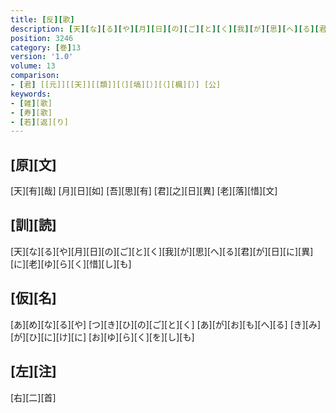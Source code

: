 ```yaml
---
title: [反][歌]
description: [天][な][る][や][月][日][の][ご][と][く][我][が][思][へ][る][君][が][日][に][異][に][老][ゆ][ら][く][惜][し][も]
position: 3246
category: [巻]13
version: '1.0'
volume: 13
comparison:
- [君] [[元]][[天]][[類]][（][塙][）][（][楓][）] [公]
keywords:
- [雑][歌]
- [寿][歌]
- [若][返][り]
---
```


## [原][文]

[天][有][哉] [月][日][如] [吾][思][有] [君][之][日][異] [老][落][惜][文]

## [訓][読]

[天][な][る][や][月][日][の][ご][と][く][我][が][思][へ][る][君][が][日][に][異][に][老][ゆ][ら][く][惜][し][も]

## [仮][名]

[あ][め][な][る][や] [つ][き][ひ][の][ご][と][く] [あ][が][お][も][へ][る] [き][み][が][ひ][に][け][に] [お][ゆ][ら][く][を][し][も]

## [左][注]

[右][二][首]
